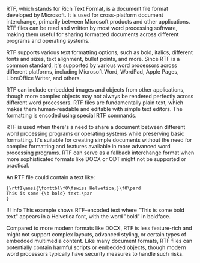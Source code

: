 RTF, which stands for Rich Text Format, is a document file format developed by Microsoft. It is used for cross-platform document interchange, primarily between Microsoft products and other applications. RTF files can be read and written by most word processing software, making them useful for sharing formatted documents across different programs and operating systems.

RTF supports various text formatting options, such as bold, italics, different fonts and sizes, text alignment, bullet points, and more. Since RTF is a common standard, it's supported by various word processors across different platforms, including Microsoft Word, WordPad, Apple Pages, LibreOffice Writer, and others.

RTF can include embedded images and objects from other applications, though more complex objects may not always be rendered perfectly across different word processors. RTF files are fundamentally plain text, which makes them human-readable and editable with simple text editors. The formatting is encoded using special RTF commands.

RTF is used when there's a need to share a document between different word processing programs or operating systems while preserving basic formatting. It's suitable for creating simple documents without the need for complex formatting and features available in more advanced word processing programs. RTF can serve as a fallback interchange format when more sophisticated formats like DOCX or ODT might not be supported or practical.

An RTF file could contain a text like:

```vbnet
{\rtf1\ansi{\fonttbl\f0\fswiss Helvetica;}\f0\pard
This is some {\b bold} text.\par
}
```

!!! info
    This example shows RTF-encoded text where "This is some bold text" appears in a Helvetica font, with the word "bold" in boldface.

Compared to more modern formats like DOCX, RTF is less feature-rich and might not support complex layouts, advanced styling, or certain types of embedded multimedia content. Like many document formats, RTF files can potentially contain harmful scripts or embedded objects, though modern word processors typically have security measures to handle such risks.


